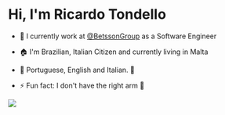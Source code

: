 <h1>Hi, I'm Ricardo Tondello</h1> 


- 🔭 I currently work at [@BetssonGroup](https://www.betssongroup.com/) as a Software Engineer

- :house: I'm Brazilian, Italian Citizen and currently living in Malta

- :tongue: Portuguese, English and Italian. :eyes:

- ⚡ Fun fact: I don't have the right arm :muscle:

![](https://komarev.com/ghpvc/?username=ricardotondello)
